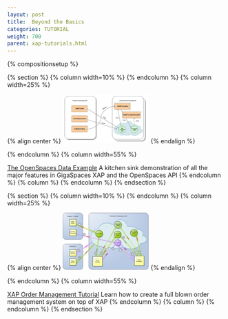 ```yaml
---
layout: post
title:  Beyond the Basics
categories: TUTORIAL
weight: 700
parent: xap-tutorials.html
---
```


{% compositionsetup %}

{% section %}
{% column width=10% %}
{% endcolumn %}
{% column width=25% %}

{% align center %}
[![diag-small.jpg](/attachment_files/diag-small.jpg)](./the-openspaces-data-example.html)
{% endalign %}

{% endcolumn %}
{% column width=55% %}

[The OpenSpaces Data Example](./the-openspaces-data-example.html)
A kitchen sink demonstration of all the major features in GigaSpaces XAP and the OpenSpaces API
{% endcolumn %}
{% column %}
{% endcolumn %}
{% endsection %}

{% section %}
{% column width=10% %}
{% endcolumn %}
{% column width=25% %}

{% align center %}
[![OMS-small.jpg](/attachment_files/OMS-small.jpg)](./xap-order-management-tutorial.html)
{% endalign %}

{% endcolumn %}
{% column width=55% %}

[XAP Order Management Tutorial](./xap-order-management-tutorial.html)
Learn how to create a full blown order management system on top of XAP
{% endcolumn %}
{% column %}
{% endcolumn %}
{% endsection %}

